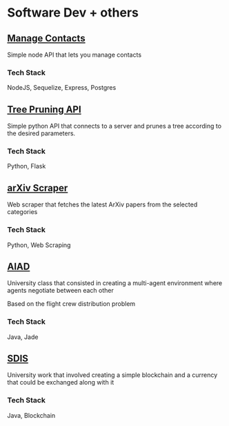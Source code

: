 
# Software Dev + others

## [Manage Contacts](https://github.com/dfreddy/Manage-Contacts)

Simple node API that lets you manage contacts

### Tech Stack
NodeJS, Sequelize, Express, Postgres

## [Tree Pruning API](https://github.com/dfreddy/TreePruningAPI)

Simple python API that connects to a server and prunes a tree according to the desired parameters.

### Tech Stack
Python, Flask

## [arXiv Scraper](https://github.com/dfreddy/arXiv-Scraper)

Web scraper that fetches the latest ArXiv papers from the selected categories

### Tech Stack
Python, Web Scraping

## [AIAD](https://github.com/dfreddy/AIAD)

University class that consisted in creating a multi-agent environment where agents negotiate between each other

Based on the flight crew distribution problem

### Tech Stack
Java, Jade

## [SDIS](https://github.com/FilipaBarroso/SDIS/tree/master/Crypt)

University work that involved creating a simple blockchain and a currency that could be exchanged along with it

### Tech Stack
Java, Blockchain

